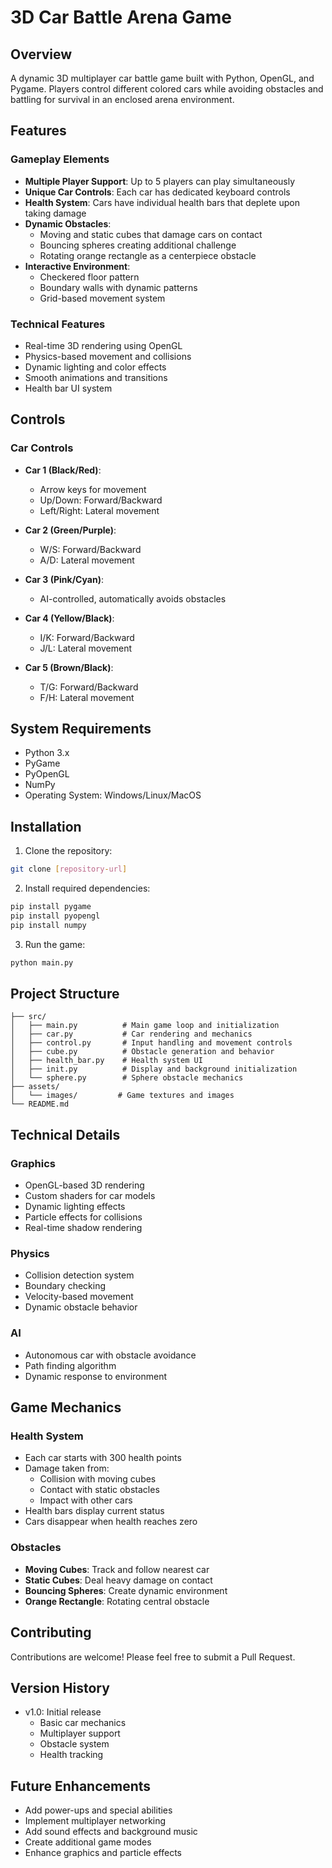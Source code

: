 # 3D Car Battle Arena Game

## Overview
A dynamic 3D multiplayer car battle game built with Python, OpenGL, and Pygame. Players control different colored cars while avoiding obstacles and battling for survival in an enclosed arena environment.

## Features

### Gameplay Elements
- **Multiple Player Support**: Up to 5 players can play simultaneously
- **Unique Car Controls**: Each car has dedicated keyboard controls
- **Health System**: Cars have individual health bars that deplete upon taking damage
- **Dynamic Obstacles**: 
  - Moving and static cubes that damage cars on contact
  - Bouncing spheres creating additional challenge
  - Rotating orange rectangle as a centerpiece obstacle
- **Interactive Environment**:
  - Checkered floor pattern
  - Boundary walls with dynamic patterns
  - Grid-based movement system

### Technical Features
- Real-time 3D rendering using OpenGL
- Physics-based movement and collisions
- Dynamic lighting and color effects
- Smooth animations and transitions
- Health bar UI system

## Controls

### Car Controls
- **Car 1 (Black/Red)**:
  - Arrow keys for movement
  - Up/Down: Forward/Backward
  - Left/Right: Lateral movement

- **Car 2 (Green/Purple)**:
  - W/S: Forward/Backward
  - A/D: Lateral movement

- **Car 3 (Pink/Cyan)**:
  - AI-controlled, automatically avoids obstacles

- **Car 4 (Yellow/Black)**:
  - I/K: Forward/Backward
  - J/L: Lateral movement

- **Car 5 (Brown/Black)**:
  - T/G: Forward/Backward
  - F/H: Lateral movement

## System Requirements
- Python 3.x
- PyGame
- PyOpenGL
- NumPy
- Operating System: Windows/Linux/MacOS

## Installation

1. Clone the repository:
```bash
git clone [repository-url]
```

2. Install required dependencies:
```bash
pip install pygame
pip install pyopengl
pip install numpy
```

3. Run the game:
```bash
python main.py
```

## Project Structure
```
├── src/
│   ├── main.py          # Main game loop and initialization
│   ├── car.py           # Car rendering and mechanics
│   ├── control.py       # Input handling and movement controls
│   ├── cube.py          # Obstacle generation and behavior
│   ├── health_bar.py    # Health system UI
│   ├── init.py          # Display and background initialization
│   └── sphere.py        # Sphere obstacle mechanics
├── assets/
│   └── images/         # Game textures and images
└── README.md
```

## Technical Details

### Graphics
- OpenGL-based 3D rendering
- Custom shaders for car models
- Dynamic lighting effects
- Particle effects for collisions
- Real-time shadow rendering

### Physics
- Collision detection system
- Boundary checking
- Velocity-based movement
- Dynamic obstacle behavior

### AI
- Autonomous car with obstacle avoidance
- Path finding algorithm
- Dynamic response to environment

## Game Mechanics

### Health System
- Each car starts with 300 health points
- Damage taken from:
  - Collision with moving cubes
  - Contact with static obstacles
  - Impact with other cars
- Health bars display current status
- Cars disappear when health reaches zero

### Obstacles
- **Moving Cubes**: Track and follow nearest car
- **Static Cubes**: Deal heavy damage on contact
- **Bouncing Spheres**: Create dynamic environment
- **Orange Rectangle**: Rotating central obstacle

## Contributing
Contributions are welcome! Please feel free to submit a Pull Request.

## Version History
- v1.0: Initial release
  - Basic car mechanics
  - Multiplayer support
  - Obstacle system
  - Health tracking


## Future Enhancements
- Add power-ups and special abilities
- Implement multiplayer networking
- Add sound effects and background music
- Create additional game modes
- Enhance graphics and particle effects
